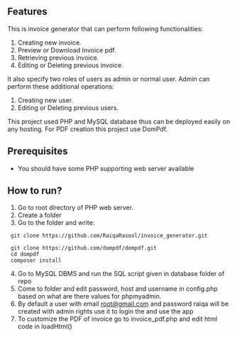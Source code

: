 ## Features
This is invoice generator that can perform following functionalities:

1. Creating new invoice.
2. Preview or Download Invoice pdf.
3. Retrieving previous invoice.
4. Editing or Deleting previous invoice.


It also specify two roles of users as admin or normal user. Admin can perform these additional operations:

1. Creating new user.
2. Editing or Deleting previous users.


This project used PHP and MySQL database thus can be deployed easily on any hosting. 
For PDF creation this project use DomPdf.

## Prerequisites

* You should have some PHP supporting web server available

## How to run?

1. Go to root directory of PHP web server.
2. Create a folder
3. Go to the folder and write:
```
 git clone https://github.com/RaiqaRasool/invoice_generator.git

 git clone https://github.com/dompdf/dompdf.git
 cd dompdf
 composer install

```
4. Go to MySQL DBMS and run the SQL script given in database folder of repo
5. Come to folder and edit password, host and username in config.php based on what are there values for phpmyadmin.
6. By default a user with email root@gmail.com and password raiqa will be created with admin rights use it to   login the and use the app
7. To customize the PDF of invoice go to invoice_pdf.php and edit html code in loadHtml()

